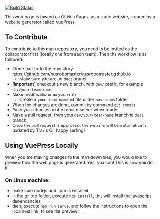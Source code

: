 [![Build Status](https://travis-ci.org/nusrobomaster/nusrobomaster.github.io.svg?branch=docs)](https://travis-ci.org/nusrobomaster/nusrobomaster.github.io)

This web page is hosted on GitHub Pages, as a static website, created by a website generator called VuePress.

## To Contribute

To contribute to this main repository, you need to be invited as the collaborator first (ideally one from each team). Then the workflow is as followed:
- Clone (not fork) the repository: https://github.com/nusrobomaster/nusrobomaster.github.io
    - Make sure you are on `docs` branch
- [__Important__] checkout a new branch, with `dev/` prefix, for example `dev/your-team-name`
- Make modifications as you wish
    - Create a `your-team-name.md` file under `nav-teams` folder
- When the changes are done, commit by command `git commit`
- Push your changes to the remote server when ready
- Make a pull request, from your `dev/your-team-name` branch to `docs` branch
- Once the pull request is approved, the website will be automatically updated by Travis CI, happy surfing!

## Using VuePress Locally

When you are making changes to the markdown files, you would like to preview how the web page is generated. Yes, you can! This is how you do it.

### On Linux machine:
- make sure nodejs and npm is installed
- in the git top folder, execute `npm install`, this will install the javascript dependencies
- then, execute `npm run serve`, and follow the instructions to open the localhost link, to see the preview!